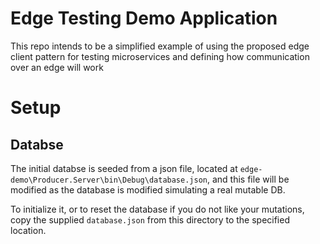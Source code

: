 # Edge Testing Demo Application

This repo intends to be a simplified example of using the proposed edge client pattern
for testing microservices and defining how communication over an edge will work

# Setup

## Databse

The initial databse is seeded from a json file, located at `edge-demo\Producer.Server\bin\Debug\database.json`,
and this file will be modified as the database is modified simulating a real mutable DB.

To initialize it, or to reset the database if you do not like your mutations,
copy the supplied `database.json` from this directory to the specified location.